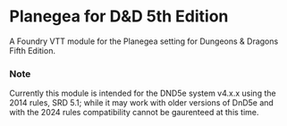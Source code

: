 # Planegea for D&D 5th Edition

A Foundry VTT module for the Planegea setting for Dungeons & Dragons Fifth Edition.

### Note
Currently this module is intended for the DND5e system v4.x.x using the 2014 rules, SRD 5.1; while it may work with older versions of DnD5e and with the 2024 rules compatibility cannot be gaurenteed at this time.
